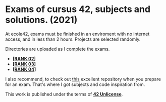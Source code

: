 # Exams of cursus 42, subjects and solutions. (2021)

At ecole42, exams must be finished in an enviroment with no internet access, and in less than 2 hours. 
Projects are selected randomly.

Directories are uploaded as I complete the exams.
* **[[RANK 02](https://github.com/Preposterone/42_exams_2021/tree/master/Rank_02)]**
* **[[RANK 03](https://github.com/Preposterone/42_exams_2021/tree/master/Rank_03)]**
* **[[RANK 04](https://github.com/Preposterone/42_exams_2021/tree/master/Rank_04)]**

I also recommend, to check out [this](https://github.com/markveligod/examrank-02-03-04-05-06) excellent repository when you prepare for an exam. That's where I got subjects and code inspiration from. 

This work is published under the terms of **[42 Unlicense](https://github.com/gcamerli/42unlicense)**.
